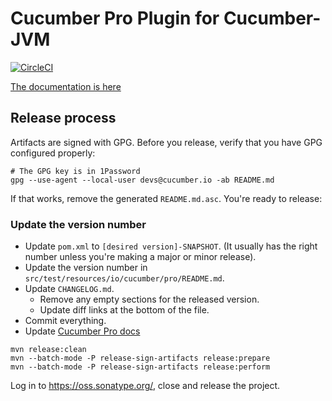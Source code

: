 # Cucumber Pro Plugin for Cucumber-JVM

[![CircleCI](https://circleci.com/gh/cucumber-ltd/cucumber-pro-plugin-jvm.svg?style=svg)](https://circleci.com/gh/cucumber-ltd/cucumber-pro-plugin-jvm)

[The documentation is here](https://app.cucumber.pro/projects/cucumber-pro-plugin-jvm)

## Release process

Artifacts are signed with GPG. Before you release, verify that you have
GPG configured properly:

    # The GPG key is in 1Password
    gpg --use-agent --local-user devs@cucumber.io -ab README.md

If that works, remove the generated `README.md.asc`. You're ready to release:

### Update the version number

* Update `pom.xml` to `[desired version]-SNAPSHOT`. (It usually has the right number unless you're making a major or minor release).
* Update the version number in `src/test/resources/io/cucumber/pro/README.md`.
* Update `CHANGELOG.md`.
  * Remove any empty sections for the released version. 
  * Update diff links at the bottom of the file.
* Commit everything.
* Update [Cucumber Pro docs](https://github.com/cucumber-ltd/cucumber-pro/blob/master/lib/cucumber-pro/web/test_results/installation_instructions_for_java.jsx)

```
mvn release:clean
mvn --batch-mode -P release-sign-artifacts release:prepare
mvn --batch-mode -P release-sign-artifacts release:perform
```

Log in to https://oss.sonatype.org/, close and release the project.
